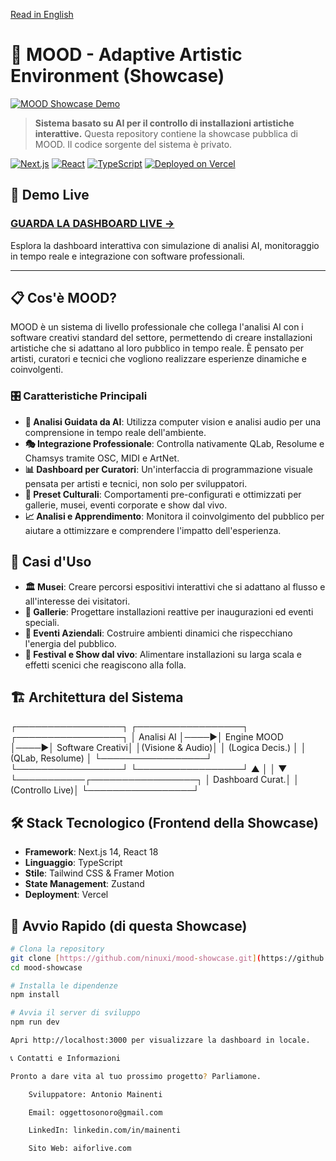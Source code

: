 [Read in English](README.md)

# 🎨 MOOD - Adaptive Artistic Environment (Showcase)

[![MOOD Showcase Demo](totale_mood_small.gif)](https://youtu.be/ueAoJZJqpBw)

> **Sistema basato su AI per il controllo di installazioni artistiche interattive.** Questa repository contiene la showcase pubblica di MOOD. Il codice sorgente del sistema è privato.

[![Next.js](https://img.shields.io/badge/Next.js-14-black.svg)](https://nextjs.org/)
[![React](https://img.shields.io/badge/React-18-blue.svg)](https://reactjs.org/)
[![TypeScript](https://img.shields.io/badge/TypeScript-5-blue.svg)](https://www.typescriptlang.org/)
[![Deployed on Vercel](https://img.shields.io/badge/Deployed%20on-Vercel-000000.svg)](https://mood-adaptive-art-system.vercel.app/)

## 🚀 Demo Live

### **[GUARDA LA DASHBOARD LIVE →](https://mood-adaptive-art-system.vercel.app/)**

Esplora la dashboard interattiva con simulazione di analisi AI, monitoraggio in tempo reale e integrazione con software professionali.

---

## 📋 Cos'è MOOD?

MOOD è un sistema di livello professionale che collega l'analisi AI con i software creativi standard del settore, permettendo di creare installazioni artistiche che si adattano al loro pubblico in tempo reale. È pensato per artisti, curatori e tecnici che vogliono realizzare esperienze dinamiche e coinvolgenti.

### 🎛️ Caratteristiche Principali

- **🤖 Analisi Guidata da AI**: Utilizza computer vision e analisi audio per una comprensione in tempo reale dell'ambiente.
- **🎭 Integrazione Professionale**: Controlla nativamente QLab, Resolume e Chamsys tramite OSC, MIDI e ArtNet.
- **📊 Dashboard per Curatori**: Un'interfaccia di programmazione visuale pensata per artisti e tecnici, non solo per sviluppatori.
- **🎨 Preset Culturali**: Comportamenti pre-configurati e ottimizzati per gallerie, musei, eventi corporate e show dal vivo.
- **📈 Analisi e Apprendimento**: Monitora il coinvolgimento del pubblico per aiutare a ottimizzare e comprendere l'impatto dell'esperienza.

## 🎯 Casi d'Uso

- **🏛️ Musei**: Creare percorsi espositivi interattivi che si adattano al flusso e all'interesse dei visitatori.
- **🎨 Gallerie**: Progettare installazioni reattive per inaugurazioni ed eventi speciali.
- **🏢 Eventi Aziendali**: Costruire ambienti dinamici che rispecchiano l'energia del pubblico.
- **🎪 Festival e Show dal vivo**: Alimentare installazioni su larga scala e effetti scenici che reagiscono alla folla.

## 🏗️ Architettura del Sistema

┌─────────────────┐     ┌─────────────────┐     ┌─────────────────┐
│  Analisi AI     │────▶│   Engine MOOD   │────▶│ Software Creativi│
│(Visione & Audio)│     │ (Logica Decis.) │     │ (QLab, Resolume) │
└─────────────────┘     └─────────────────┘     └─────────────────┘
▲                     │
│                     ▼
└───────────┌─────────────────┐
│ Dashboard Curat.│
│ (Controllo Live)│
└─────────────────┘


## 🛠️ Stack Tecnologico (Frontend della Showcase)

- **Framework**: Next.js 14, React 18
- **Linguaggio**: TypeScript
- **Stile**: Tailwind CSS & Framer Motion
- **State Management**: Zustand
- **Deployment**: Vercel

## 🚀 Avvio Rapido (di questa Showcase)

```bash
# Clona la repository
git clone [https://github.com/ninuxi/mood-showcase.git](https://github.com/ninuxi/mood-showcase.git)
cd mood-showcase

# Installa le dipendenze
npm install

# Avvia il server di sviluppo
npm run dev

Apri http://localhost:3000 per visualizzare la dashboard in locale.

📞 Contatti e Informazioni

Pronto a dare vita al tuo prossimo progetto? Parliamone.

    Sviluppatore: Antonio Mainenti

    Email: oggettosonoro@gmail.com

    LinkedIn: linkedin.com/in/mainenti

    Sito Web: aiforlive.com
